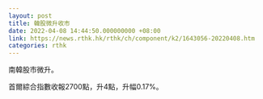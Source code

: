 ```yaml
---
layout: post
title: 韓股微升收市
date: 2022-04-08 14:44:50.000000000 +08:00
link: https://news.rthk.hk/rthk/ch/component/k2/1643056-20220408.htm
categories: rthk
---
```


南韓股市微升。

首爾綜合指數收報2700點，升4點，升幅0.17%。
